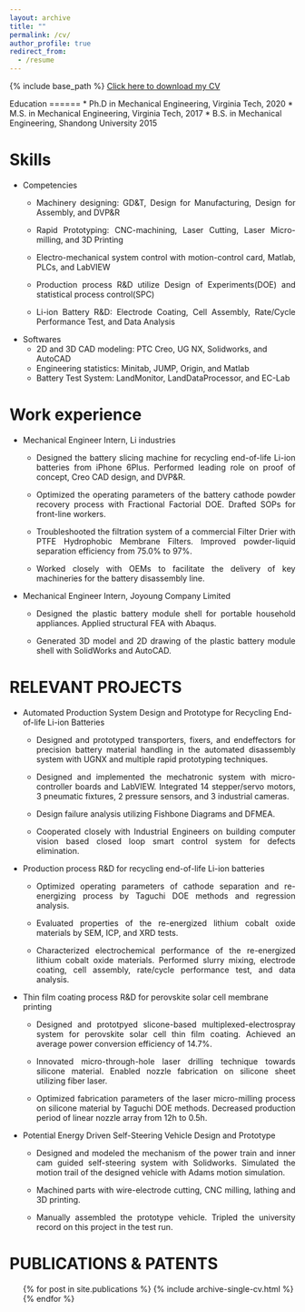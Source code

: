 ```yaml
---
layout: archive
title: ""
permalink: /cv/
author_profile: true
redirect_from:
  - /resume
---
```


{% include base_path %}
[Click here to download my CV](http://liliurui8965.github.io/1.github.io/files/Liurui_Li_Resume.pdf)


<p align="justify">
</p>
Education
======
* Ph.D in Mechanical Engineering, Virginia Tech, 2020 
* M.S. in Mechanical Engineering, Virginia Tech, 2017 
* B.S. in Mechanical Engineering, Shandong University 2015

Skills
======
* Competencies
  * <p align="justify">Machinery designing: GD&T, Design for Manufacturing, Design for Assembly, and DVP&R
  * <p align="justify">Rapid Prototyping: CNC-machining, Laser Cutting, Laser Micro-milling, and 3D Printing
  * <p align="justify">Electro-mechanical system control with motion-control card, Matlab, PLCs, and LabVIEW
  * <p align="justify">Production process R&D utilize Design of Experiments(DOE) and statistical process control(SPC)
  * <p align="justify">Li-ion Battery R&D: Electrode Coating, Cell Assembly, Rate/Cycle Performance Test, and Data Analysis
* Softwares
  * 2D and 3D CAD modeling: PTC Creo, UG NX, Solidworks, and AutoCAD
  * Engineering statistics: Minitab, JUMP, Origin, and Matlab
  * Battery Test System: LandMonitor, LandDataProcessor, and EC-Lab

Work experience
======
* Mechanical Engineer Intern, Li industries
  * <p align="justify">Designed the battery slicing machine for recycling end-of-life Li-ion batteries from iPhone 6Plus. Performed leading role on proof of concept, Creo CAD design, and DVP&R.
  * <p align="justify">Optimized the operating parameters of the battery cathode powder recovery process with Fractional Factorial DOE. Drafted SOPs for front-line workers.
  * <p align="justify">Troubleshooted the filtration system of a commercial Filter Drier with PTFE Hydrophobic Membrane Filters. Improved powder-liquid separation efficiency from 75.0% to 97%.
  * <p align="justify">Worked closely with OEMs to facilitate the delivery of key machineries for the battery disassembly line.

* Mechanical Engineer Intern, Joyoung Company Limited
  * <p align="justify">Designed the plastic battery module shell for portable household appliances. Applied structural FEA with Abaqus.
  * <p align="justify">Generated 3D model and 2D drawing of the plastic battery module shell with SolidWorks and AutoCAD.
  
RELEVANT PROJECTS
======
* Automated Production System Design and Prototype for Recycling End-of-life Li-ion Batteries
  * <p align="justify">Designed and prototyped transporters, fixers, and endeffectors for precision battery material handling in the automated disassembly system with UGNX and multiple rapid prototyping techniques.
  * <p align="justify">Designed and implemented the mechatronic system with micro-controller boards and LabVIEW. Integrated 14 stepper/servo motors, 3 pneumatic fixtures, 2 pressure sensors, and 3 industrial cameras.
  * <p align="justify">Design failure analysis utilizing Fishbone Diagrams and DFMEA.
  * <p align="justify">Cooperated closely with Industrial Engineers on building computer vision based closed loop smart control system for defects elimination.

* Production process R&D for recycling end-of-life Li-ion batteries
  * <p align="justify">Optimized operating parameters of cathode separation and re-energizing process by Taguchi DOE methods and regression analysis.
  * <p align="justify">Evaluated properties of the re-energized lithium cobalt oxide materials by SEM, ICP, and XRD tests.
  * <p align="justify">Characterized electrochemical performance of the re-energized lithium cobalt oxide materials. Performed slurry mixing, electrode coating, cell assembly, rate/cycle performance test, and data analysis.

* Thin film coating process R&D for perovskite solar cell membrane printing
  * <p align="justify">Designed and prototpyed slicone-based multiplexed-electrospray system for perovskite solar cell thin film coating. Achieved an average power conversion efficiency of 14.7%.
  * <p align="justify">Innovated micro-through-hole laser drilling technique towards silicone material. Enabled nozzle fabrication on silicone sheet utilizing fiber laser.
  * <p align="justify">Optimized fabrication parameters of the laser micro-milling process on silicone material by Taguchi DOE methods. Decreased production period of linear nozzle array from 12h to 0.5h.

* Potential Energy Driven Self-Steering Vehicle Design and Prototype
  * <p align="justify">Designed and modeled the mechanism of the power train and inner cam guided self-steering system with Solidworks. Simulated the motion trail of the designed vehicle with Adams motion simulation.
  * <p align="justify">Machined parts with wire-electrode cutting, CNC milling, lathing and 3D printing.
  * <p align="justify">Manually assembled the prototype vehicle. Tripled the university record on this project in the test run.

PUBLICATIONS & PATENTS
======
  <ul>{% for post in site.publications %}
    {% include archive-single-cv.html %}
  {% endfor %}</ul>
  

